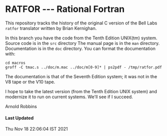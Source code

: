# RATFOR --- Rational Fortran

This repository tracks the history of the original C version of
the Bell Labs `ratfor` translator written by Brian Kernighan.

In this branch you have the code from the Tenth Edition UNIX(tm) system.
Source code is in the `src` directory The manual page is in the `man`
directory.  Documentation is in the `doc` directory.  You can format
the documentation with:

	cd macros
	groff -C tmac.s ../doc/m.mac ../doc/m[0-9]* | ps2pdf - /tmp/ratfor.pdf

The documentation is that of the Seventh Edition system; it was not
in the V8 tape or the V10 tape.

I hope to take the latest version (from the Tenth Edition UNIX system)
and modernize it to run on current systems. We'll see if I succeed.

Arnold Robbins

#### Last Updated

Thu Nov 18 22:06:04 IST 2021
